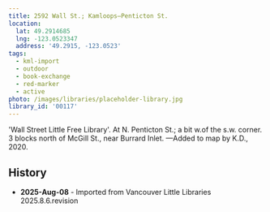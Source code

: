 ```yaml
---
title: 2592 Wall St.; Kamloops—Penticton St.
location:
  lat: 49.2914685
  lng: -123.0523347
  address: '49.2915, -123.0523'
tags:
  - kml-import
  - outdoor
  - book-exchange
  - red-marker
  - active
photo: /images/libraries/placeholder-library.jpg
library_id: '00117'
---
```

'Wall Street Little Free Library'.
At N. Penticton St.; a bit w.of the s.w. corner.
3 blocks north of McGill St., near Burrard Inlet.
—Added to map by K.D., 2020.

## History
- **2025-Aug-08** - Imported from Vancouver Little Libraries 2025.8.6.revision

